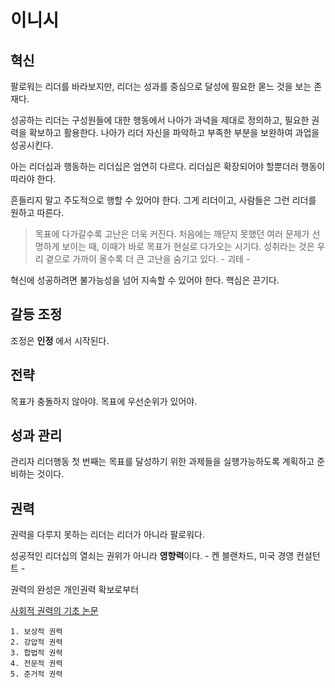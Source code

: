 # 이니시

## 혁신

팔로워는 리더를 바라보지만, 리더는 성과를 중심으로 달성에 필요한 몯느 것을 보는 존재다.

성공하는 리더는 구성원들에 대한 행동에서 나아가 과녁을 제대로 정의하고, 필요한 권력을 확보하고 활용한다. 나아가 리더 자신을 파악하고 부족한 부분을 보완하여 과업을 성공시킨다.

아는 리더십과 행동하는 리더십은 엄연히 다르다. 리더십은 확장되어야 할뿐더러 행동이 따라야 한다.

흔들리지 말고 주도적으로 행할 수 있어야 한다. 그게 리더이고, 사람들은 그런 리더를 원하고 따른다.

> 목표에 다가갈수록 고난은 더욱 커진다. 처음에는 깨닫지 못했던 여러 문제가 선명하게 보이는 때, 이때가 바로 목표가 현실로 다가오는 시기다. 성취라는 것은 우리 곁으로 가까이 올수록 더 큰 고난을 숨기고 있다. - 괴테 -

혁신에 성공하려면 불가능성을 넘어 지속할 수 있어야 한다. 핵심은 끈기다.

## 갈등 조정

조정은 **인정** 에서 시작된다.

## 전략

목표가 충돌하지 않아야.
목표에 우선순위가 있어야.

## 성과 관리

관리자 리더행동 첫 번째는 목표를 달성하기 위한 과제들을 실행가능하도록 계획하고 준비하는 것이다.

## 권력

권력을 다루지 못하는 리더는 리더가 아니라 팔로워다.

성공적인 리더십의 열쇠는 권위가 아니라 **영향력**이다. - 켄 블랜차드, 미국 경영 컨설턴트 -

권력의 완성은 개인권력 확보로부터

[사회적 권력의 기초 논문](http://web.mit.edu/curhan/www/docs/Articles/15341_Readings/Power/French_&_Raven_Studies_Social_Power_ch9_pp150-167.pdf)

    1. 보상적 권력
    2. 강압적 권력
    3. 합법적 권력
    4. 전문적 권력
    5. 준거적 권력
